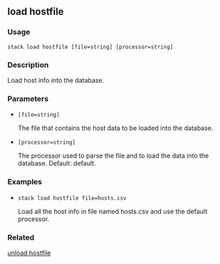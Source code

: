 ## load hostfile

### Usage

`stack load hostfile [file=string] [processor=string]`

### Description

Load host info into the database.

### Parameters
* `[file=string]`

   The file that contains the host data to be loaded into the
	database.
* `[processor=string]`

   The processor used to parse the file and to load the data into the
	database. Default: default.

### Examples

* `stack load hostfile file=hosts.csv`

   Load all the host info in file named hosts.csv and use the default
	processor.


### Related
[unload hostfile](unload-hostfile)


